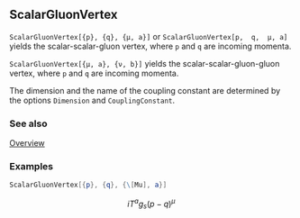 ## ScalarGluonVertex

`ScalarGluonVertex[{p}, {q}, {μ, a}]` or `ScalarGluonVertex[p,  q,  μ, a]` yields the scalar-scalar-gluon vertex, where `p` and `q` are incoming momenta.

`ScalarGluonVertex[{μ, a}, {ν, b}]` yields the scalar-scalar-gluon-gluon vertex, where `p` and `q` are incoming momenta.

The dimension and the name of the coupling constant are determined by the options `Dimension` and `CouplingConstant`.

### See also

[Overview](Extra/FeynCalc.md)

### Examples

```mathematica
ScalarGluonVertex[{p}, {q}, {\[Mu], a}]
```

$$i T^a g_s (p-q)^{\mu }$$
